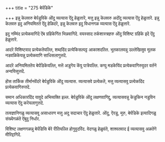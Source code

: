 +++
title = "275 बेर्पडिकॆ"

+++
इन्नु कॆलवरु बेर्पडुविकॆ ऒंदु व्यत्यास ऎंदु हेळुत्तारॆ, मत्तु इन्नु कॆलवरु अदॊंदु व्यत्यास ऎंदु हेळुत्तारॆ. इन्नु कॆलवरु इदु अनियमिततॆ ऎंदु हेळिदरॆ, इन्नु कॆलवरु इदु विधानगळ व्यत्यास ऎंदु हेळुत्तारॆ.

इदु नम्मिंद प्रत्येकवागिदॆ ऎंब ग्रहिकॆगिंत भिन्नवागिदॆ. वयस्साद तर्कशास्त्रज्ञरु ऒंदु विशिष्ट ग्रहिकॆ इदॆ ऎंदु हेळुत्तारॆ.

आदरॆ विशिष्टवाद प्रत्येकतॆयल्लि, शब्ददिंद प्रत्येकिसल्पट्ट आकाशदल्लि. भूतकालवन्नु उल्लेखिसुव मूलक नडवळिकॆयन्नु प्रत्येकवागि साधिसलागुत्तदॆ.

आदरॆ अनियमिततॆय बेर्पडिकॆयल्लि, मत्तॆ अडुगॆय कॆंपु पात्रॆयल्लि. कप्पु मडकॆयिंद प्रत्येकवागिरुवुदर वर्तनॆ अन्वयिसुत्तदॆ.

हॊस तार्किक तीर्मानवॆंदरॆ बेर्पडुविकॆ ऒंदु व्यत्यास. व्यत्यासवे प्रत्येकतॆ, मत्तु व्यत्यासवु प्रत्येकदिंद प्रत्येकवागिरुत्तदॆ.

समान अधिकारदिंद यावुदे अभिव्यक्ति इल्ल. बेर्पडुविकॆ ऒंदु लक्षणवागिद्दु, व्यत्यासवन्नु कॆडुकिन नडुविन व्यत्यास ऎंदु करॆयलागुत्तदॆ.

तत्वज्ञानिगळु व्यत्यासवू असाधारण मत्तु अदु सदाचार ऎंदु हेळुत्तारॆ. ऒंदु, ऎरडु, मूरु, बेर्पडिकॆ इत्यादिगळु संख्यॆगळंतॆ ऎंबुदु निर्धार.

विशिष्ट लक्षणगळन्नु बेर्पडिसि बेरॆ रीतियल्लि होगुवुदरिंद. वेदगळु हेळुवंतॆ, शाश्वतवाद ई व्यत्यासवु अळतॆगॆ मीरिद्दागिदॆ.

